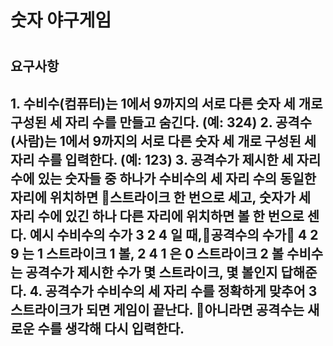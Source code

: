 <h1> 숫자 야구게임 <h1>

<h2> 요구사항 <h2>
1. 수비수(컴퓨터)는 1에서 9까지의 서로 다른 숫자 세 개로 구성된 세 자리 수를 만들고 숨긴다. (예: 324)
2. 공격수(사람)는 1에서 9까지의 서로 다른 숫자 세 개로 구성된 세 자리 수를 입력한다. (예: 123)
3. 공격수가 제시한 세 자리 수에 있는 숫자들 중 하나가 수비수의 세 자리 수의 동일한 자리에 위치하면 스트라이크 한 번으로 세고, 숫자가 세 자리 수에 있긴 하나 다른 자리에 위치하면 볼 한 번으로 센다.
        예시
        수비수의 수가 3 2 4 일 때,공격수의 수가	4 2 9 는 1 스트라이크 1 볼, 2 4 1 은 0 스트라이크 2 볼
        수비수는 공격수가 제시한 수가 몇 스트라이크, 몇 볼인지 답해준다.
4. 공격수가 수비수의 세 자리 수를 정확하게 맞추어 3 스트라이크가 되면 게임이 끝난다. 아니라면 공격수는 새로운 수를 생각해 다시 입력한다.

